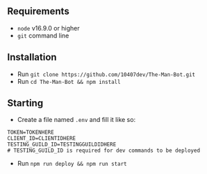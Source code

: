 ## Requirements
- `node` v16.9.0 or higher
- `git` command line

## Installation
- Run `git clone https://github.com/10407dev/The-Man-Bot.git`
- Run `cd The-Man-Bot && npm install`

## Starting
- Create a file named `.env` and fill it like so:
```
TOKEN=TOKENHERE
CLIENT_ID=CLIENTIDHERE
TESTING_GUILD_ID=TESTINGGUILDIDHERE
# TESTING_GUILD_ID is required for dev commands to be deployed
```

- Run `npm run deploy && npm run start`
